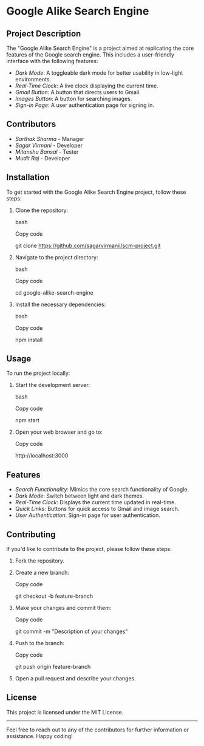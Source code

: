 # Google Alike Search Engine

## Project Description

The "Google Alike Search Engine" is a project aimed at replicating the core features of the Google search engine. This includes a user-friendly interface with the following features:

-   *Dark Mode*: A toggleable dark mode for better usability in low-light environments.
-   *Real-Time Clock*: A live clock displaying the current time.
-   *Gmail Button*: A button that directs users to Gmail.
-   *Images Button*: A button for searching images.
-   *Sign-In Page*: A user authentication page for signing in.

## Contributors

-   *Sarthak Sharma* - Manager
-   *Sagar Virmani* - Developer
-   *Mitanshu Bansal* - Tester
-   *Mudit Raj* - Developer

## Installation

To get started with the Google Alike Search Engine project, follow these steps:

1.  Clone the repository:
    
    bash
    
    Copy code
    
    git clone https://github.com/sagarvirmanii/scm-project.git 
    
2.  Navigate to the project directory:
    
    bash
    
    Copy code
    
    cd google-alike-search-engine 
    
3.  Install the necessary dependencies:
    
    bash
    
    Copy code
    
    npm install 
    

## Usage

To run the project locally:

1.  Start the development server:
    
    bash
    
    Copy code
    
    npm start 
    
2.  Open your web browser and go to:
    
    Copy code
    
    http://localhost:3000 
    

## Features

-   *Search Functionality*: Mimics the core search functionality of Google.
-   *Dark Mode*: Switch between light and dark themes.
-   *Real-Time Clock*: Displays the current time updated in real-time.
-   *Quick Links*: Buttons for quick access to Gmail and image search.
-   *User Authentication*: Sign-in page for user authentication.

## Contributing

If you'd like to contribute to the project, please follow these steps:

1.  Fork the repository.
2.  Create a new branch:
    
    Copy code
    
    git checkout -b feature-branch 
    
3.  Make your changes and commit them:
    
    Copy code
    
    git commit -m "Description of your changes" 
    
4.  Push to the branch:
    
    Copy code
    
    git push origin feature-branch 
    
5.  Open a pull request and describe your changes.

## License

This project is licensed under the MIT License.

----------

Feel free to reach out to any of the contributors for further information or assistance. Happy coding!
